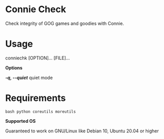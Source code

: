 # Connie Check
Check integrity of GOG games and goodies with Connie.

# Usage
conniechk [OPTION]... [FILE]...

**Options** 

***-q, --quiet*** quiet mode

# Requirements
`bash python coreutils moreutils`

**Supported OS**

Guaranteed to work on GNU/Linux like Debian 10, Ubuntu 20.04 or higher
